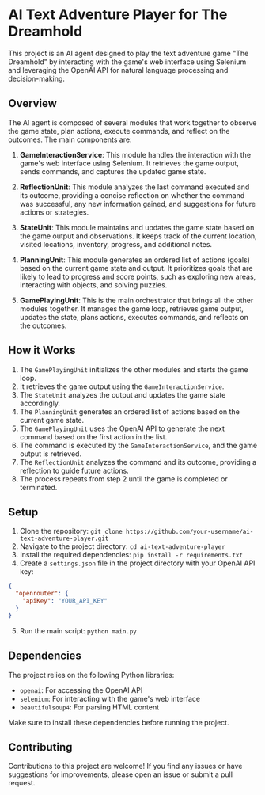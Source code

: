 # AI Text Adventure Player for The Dreamhold

This project is an AI agent designed to play the text adventure game "The Dreamhold" by interacting with the game's web interface using Selenium and leveraging the OpenAI API for natural language processing and decision-making.

## Overview

The AI agent is composed of several modules that work together to observe the game state, plan actions, execute commands, and reflect on the outcomes. The main components are:

1. **GameInteractionService**: This module handles the interaction with the game's web interface using Selenium. It retrieves the game output, sends commands, and captures the updated game state.

2. **ReflectionUnit**: This module analyzes the last command executed and its outcome, providing a concise reflection on whether the command was successful, any new information gained, and suggestions for future actions or strategies.

3. **StateUnit**: This module maintains and updates the game state based on the game output and observations. It keeps track of the current location, visited locations, inventory, progress, and additional notes.

4. **PlanningUnit**: This module generates an ordered list of actions (goals) based on the current game state and output. It prioritizes goals that are likely to lead to progress and score points, such as exploring new areas, interacting with objects, and solving puzzles.

5. **GamePlayingUnit**: This is the main orchestrator that brings all the other modules together. It manages the game loop, retrieves game output, updates the state, plans actions, executes commands, and reflects on the outcomes.

## How it Works

1. The `GamePlayingUnit` initializes the other modules and starts the game loop.
2. It retrieves the game output using the `GameInteractionService`.
3. The `StateUnit` analyzes the output and updates the game state accordingly.
4. The `PlanningUnit` generates an ordered list of actions based on the current game state.
5. The `GamePlayingUnit` uses the OpenAI API to generate the next command based on the first action in the list.
6. The command is executed by the `GameInteractionService`, and the game output is retrieved.
7. The `ReflectionUnit` analyzes the command and its outcome, providing a reflection to guide future actions.
8. The process repeats from step 2 until the game is completed or terminated.

## Setup

1. Clone the repository: `git clone https://github.com/your-username/ai-text-adventure-player.git`
2. Navigate to the project directory: `cd ai-text-adventure-player`
3. Install the required dependencies: `pip install -r requirements.txt`
4. Create a `settings.json` file in the project directory with your OpenAI API key:

```json
{
  "openrouter": {
    "apiKey": "YOUR_API_KEY"
  }
}
```

5. Run the main script: `python main.py`

## Dependencies

The project relies on the following Python libraries:

- `openai`: For accessing the OpenAI API
- `selenium`: For interacting with the game's web interface
- `beautifulsoup4`: For parsing HTML content

Make sure to install these dependencies before running the project.

## Contributing

Contributions to this project are welcome! If you find any issues or have suggestions for improvements, please open an issue or submit a pull request.